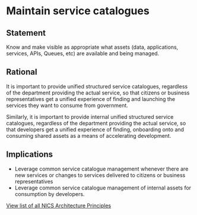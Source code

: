 # Maintain service catalogues

## Statement
Know and make visible as appropriate what assets (data, applications, services, APIs, Queues, etc) are available and being managed.  

## Rational
It is important to provide unified structured service catalogues, regardless of the department providing the actual service, so that citizens or business representatives get a unified experience of finding and launching the services they want to consume from government.

Similarly, it is important to provide internal unified structured service catalogues, regardless of the department providing the actual service, so that developers get a unified experience of finding, onboarding onto and consuming shared assets as a means of accelerating development.
 
## Implications
- Leverage common service catalogue management whenever there are new services or changes to services delivered to citizens or business representatives 
- Leverage common service catalogue management of internal assets for consumption by developers.

[View list of all NICS Architecture Principles](../Architecture-Principles.md)